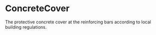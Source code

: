 ConcreteCover
=============

The protective concrete cover at the reinforcing bars according to local building regulations.
